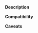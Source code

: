 <!-- Please fill your information below the lines starting with `#`. -->
<!-- You can delete these lines enclosed by `<` and `>` before posting, too. -->

**Description**
<!-- What does this PR do, what does it want to achieve? -->

**Compatibility**
<!-- Elaborate on how this PR affects the compatibility. Is it breaking, or not? -->

**Caveats**
<!-- Is there something specific you'd like to mention before merge? -->
